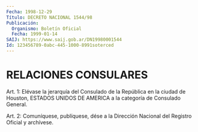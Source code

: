 ```yaml
---
Fecha: 1998-12-29
Título: DECRETO NACIONAL 1544/98
Publicación:
  Organismo: Boletín Oficial
  Fecha: 1999-01-14
SAIJ: https://www.saij.gob.ar/DN19980001544
Id: 123456789-0abc-445-1000-8991soterced
---
```

# RELACIONES CONSULARES

<a id="1"></a>
Art. 1: Elévase  la jerarquía del Consulado de la República en la ciudad de Houston, ESTADOS  UNIDOS  DE AMERICA a la categoría de Consulado General.

<a id="2"></a>
Art. 2: Comuníquese, publíquese, dése a  la Dirección Nacional del Registro Oficial y archívese.